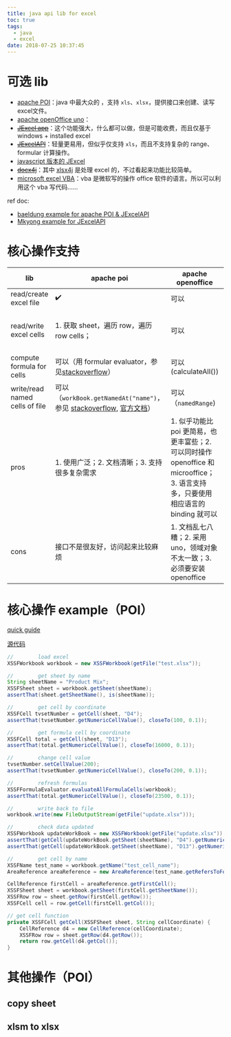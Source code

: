 ```yaml
---
title: java api lib for excel
toc: true
tags:
  - java
  - excel
date: 2018-07-25 10:37:45
---
```



# 可选 lib

*  [apache POI](http://poi.apache.org/components/document/index.html)：java 中最大众的 ，支持 `xls`、`xlsx`，提供接口来创建、读写 excel文件。
* [apache openOffice uno](http://www.openoffice.org/download/sdk/)：
* ~~[JExcel app](http://www.openoffice.org/download/sdk/)~~：这个功能强大，什么都可以做，但是可能收费，而且仅基于 windows + installed excel
* ~~[JExcelAPI](http://jexcelapi.sourceforge.net/)~~：轻量更易用，但似乎仅支持 `xls`，而且不支持复杂的 range、formular 计算操作。
* [javascript 版本的 JExcel](https://www.teamdev.com/jexcel)
* ~~[docx4j](https://www.docx4java.org/trac/docx4j)~~：其中 [xlsx4j](https://github.com/plutext/docx4j/tree/master/src/samples/xlsx4j/org/xlsx4j/samples) 是处理 excel 的，不过看起来功能比较简单。
* [microsoft excel VBA](https://msdn.microsoft.com/zh-cn/vba/vba-excel)：vba 是微软写的操作 office 软件的语言。所以可以利用这个 vba 写代码……

ref doc:

* [baeldung example for apache POI & JExcelAPI](http://www.baeldung.com/java-microsoft-excel)
* [Mkyong example for JExcelAPI](https://www.mkyong.com/java/jexcel-api-reading-and-writing-excel-file-in-java/)

# 核心操作支持

| lib                            | apache poi                                                   | apache openoffice                                            | JExcelAPI                                                    |
| ------------------------------ | ------------------------------------------------------------ | ------------------------------------------------------------ | ------------------------------------------------------------ |
| read/create excel file         | ✔️                                                            | 可以                                                         | ✔️                                                            |
| read/write excel cells         | 1. 获取 sheet，遍历 row，遍历 row cells；                    | 可以                                                         | 1. 获取 sheet，可以根据 cell 行列数获取（`getCell(rowIndex, columnIndex)`） |
| compute formula for cells      | 可以（用 formular evaluator，参见[stackoverflow](https://stackoverflow.com/questions/5937373/using-apache-poi-hssf-how-can-i-refresh-all-formula-cells-at-once)） | 可以(calculateAll())                                         | 可能可以                                                     |
| write/read named cells of file | 可以（`workBook.getNamedAt("name")`，参见 [stackoverflow](https://stackoverflow.com/questions/33183144/apache-poi-update-cells-in-a-named-range), [官方文档](https://poi.apache.org/components/spreadsheet/quick-guide.html#NamedRanges)） | 可以（`namedRange`)                                          | NO                                                           |
| pros                           | 1. 使用广泛；2. 文档清晰；3. 支持很多复杂需求                | 1. 似乎功能比 poi 更简易，也更丰富些；2. 可以同时操作 openoffice 和 microoffice；3. 语言支持多，只要使用相应语言的 binding 就可以 | 1. 简单轻量；2. 接口友好                                     |
| cons                           | 接口不是很友好，访问起来比较麻烦                             | 1. 文档乱七八糟；2. 采用 uno，领域对象不太一致；3. 必须要安装 openoffice | 1. 功能太简单，复杂需求实现不了                              |

# 核心操作 example（POI）

[quick guide](https://poi.apache.org/components/spreadsheet/quick-guide.html#NamedRanges)

[源代码](https://github.com/HFCherish/learning-common/blob/master/common-excel/src/test/java/learning/common/excel/utils/XLSXTest.java)

```java
//        load excel
XSSFWorkbook workbook = new XSSFWorkbook(getFile("test.xlsx"));

//        get sheet by name
String sheetName = "Product Mix";
XSSFSheet sheet = workbook.getSheet(sheetName);
assertThat(sheet.getSheetName(), is(sheetName));

//        get cell by coordinate
XSSFCell tvsetNumber = getCell(sheet, "D4");
assertThat(tvsetNumber.getNumericCellValue(), closeTo(100, 0.1));

//        get formula cell by coordinate
XSSFCell total = getCell(sheet, "D13");
assertThat(total.getNumericCellValue(), closeTo(16000, 0.1));

//        change cell value
tvsetNumber.setCellValue(200);
assertThat(tvsetNumber.getNumericCellValue(), closeTo(200, 0.1));

//        refresh formulas
XSSFFormulaEvaluator.evaluateAllFormulaCells(workbook);
assertThat(total.getNumericCellValue(), closeTo(23500, 0.1));

//        write back to file
workbook.write(new FileOutputStream(getFile("update.xlsx")));

//        check data updated
XSSFWorkbook updateWorkBook = new XSSFWorkbook(getFile("update.xlsx"));
assertThat(getCell(updateWorkBook.getSheet(sheetName), "D4").getNumericCellValue(), closeTo(200, 0.1));
assertThat(getCell(updateWorkBook.getSheet(sheetName), "D13").getNumericCellValue(), closeTo(23500, 0.1));

//		  get cell by name
XSSFName test_name = workbook.getName("test_cell_name");
AreaReference areaReference = new AreaReference(test_name.getRefersToFormula(), SpreadsheetVersion.EXCEL2007);

CellReference firstCell = areaReference.getFirstCell();
XSSFSheet sheet = workbook.getSheet(firstCell.getSheetName());
XSSFRow row = sheet.getRow(firstCell.getRow());
XSSFCell cell = row.getCell(firstCell.getCol());

// get cell function
private XSSFCell getCell(XSSFSheet sheet, String cellCoordinate) {
    CellReference d4 = new CellReference(cellCoordinate);
    XSSFRow row = sheet.getRow(d4.getRow());
    return row.getCell(d4.getCol());
}
```
# 其他操作（POI）

## copy sheet

## xlsm to xlsx

